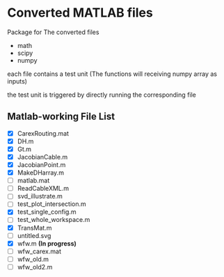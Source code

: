 # Converted MATLAB files

Package for The converted files
 
 - math
 - scipy
 - numpy
  
each file contains a test unit (The functions will receiving numpy array as inputs)

the test unit is triggered by directly running the corresponding file


## Matlab-working File List
  - [x] CarexRouting.mat
  - [x] DH.m
  - [x] Gt.m
  - [x] JacobianCable.m  
  - [x] JacobianPoint.m 
  - [x] MakeDHarray.m
  - [ ] matlab.mat
  - [ ] ReadCableXML.m
  - [ ] svd_illustrate.m
  - [ ] test_plot_intersection.m
  - [x] test_single_config.m
  - [ ] test_whole_workspace.m
  - [x] TransMat.m
  - [ ] untitled.svg
  - [x] wfw.m   **(In progress)**
  - [ ] wfw_carex.mat
  - [ ] wfw_old.m
  - [ ] wfw_old2.m
